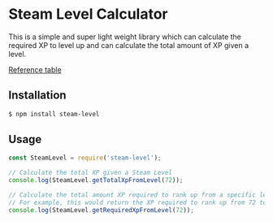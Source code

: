 # Steam Level Calculator

This is a simple and super light weight library which can calculate the
required XP to level up and can calculate the total amount of XP given a level.

[Reference table](http://steamcommunity.com/sharedfiles/filedetails/?id=722062281)

## Installation

```bash
$ npm install steam-level
```

## Usage

```js
const SteamLevel = require('steam-level');

// Calculate the total XP given a Steam Level
console.log(SteamLevel.getTotalXpFromLevel(72));

// Calculate the total amount XP required to rank up from a specific level
// For example, this would return the XP required to rank up from 72 to 73
console.log(SteamLevel.getRequiredXpFromLevel(72));
```
